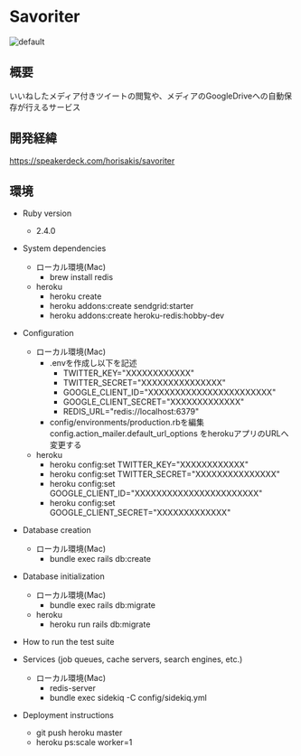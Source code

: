 # Savoriter

![default](https://user-images.githubusercontent.com/36940346/45250497-2a773f80-b36f-11e8-80b3-1b3c83fe1a31.png)

## 概要
いいねしたメディア付きツイートの閲覧や、メディアのGoogleDriveへの自動保存が行えるサービス

## 開発経緯
https://speakerdeck.com/horisakis/savoriter

## 環境
* Ruby version
  - 2.4.0

* System dependencies
  - ローカル環境(Mac)
    - brew install redis
  - heroku
    - heroku create
    - heroku addons:create sendgrid:starter
    - heroku addons:create heroku-redis:hobby-dev


* Configuration
  - ローカル環境(Mac)
    - .envを作成し以下を記述
      - TWITTER_KEY="XXXXXXXXXXXX"
      - TWITTER_SECRET="XXXXXXXXXXXXXXX"
      - GOOGLE_CLIENT_ID="XXXXXXXXXXXXXXXXXXXXXXX"
      - GOOGLE_CLIENT_SECRET="XXXXXXXXXXXXX"
      - REDIS_URL="redis://localhost:6379"
    - config/environments/production.rbを編集
config.action_mailer.default_url_options をherokuアプリのURLへ変更する
  - heroku
    - heroku config:set TWITTER_KEY="XXXXXXXXXXXX"
    - heroku config:set TWITTER_SECRET="XXXXXXXXXXXXXXX"
    - heroku config:set GOOGLE_CLIENT_ID="XXXXXXXXXXXXXXXXXXXXXXX"
    - heroku config:set GOOGLE_CLIENT_SECRET="XXXXXXXXXXXXX"

* Database creation
   - ローカル環境(Mac)
     - bundle exec rails db:create


* Database initialization
   - ローカル環境(Mac)
     - bundle exec rails db:migrate
   - heroku
     - heroku run rails db:migrate


* How to run the test suite

* Services (job queues, cache servers, search engines, etc.)
   - ローカル環境(Mac)
     - redis-server
     - bundle exec sidekiq -C config/sidekiq.yml


* Deployment instructions
   - git push heroku master
   - heroku ps:scale worker=1

